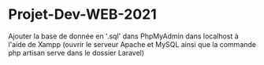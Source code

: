 # Projet-Dev-WEB-2021

Ajouter la base de donnée en '.sql' dans PhpMyAdmin dans localhost à l'aide de Xampp (ouvrir le serveur Apache et MySQL ainsi que la commande php artisan serve dans le dossier Laravel)
